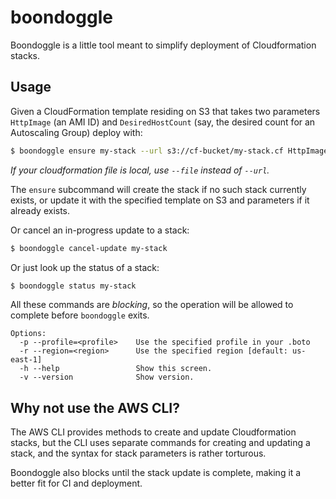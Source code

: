 # boondoggle

Boondoggle is a little tool meant to simplify deployment of Cloudformation stacks.

## Usage

Given a CloudFormation template residing on S3 that takes two parameters `HttpImage` (an AMI ID) and `DesiredHostCount` (say, the desired count for an Autoscaling Group) deploy with:

```bash
$ boondoggle ensure my-stack --url s3://cf-bucket/my-stack.cf HttpImage:ami-123abc DesiredHostCount:6
```

_If your cloudformation file is local, use `--file` instead of `--url`._

The `ensure` subcommand will create the stack if no such stack currently exists, or update it with the specified template on S3 and parameters if it already exists.

Or cancel an in-progress update to a stack:

```bash
$ boondoggle cancel-update my-stack
```

Or just look up the status of a stack:

```bash
$ boondoggle status my-stack
```

All these commands are _blocking_, so the operation will be allowed to complete before `boondoggle` exits.


```
Options:
  -p --profile=<profile>    Use the specified profile in your .boto
  -r --region=<region>      Use the specified region [default: us-east-1]
  -h --help                 Show this screen.
  -v --version              Show version.
```

## Why not use the AWS CLI?

The AWS CLI provides methods to create and update Cloudformation stacks, but the CLI uses separate commands for creating and updating a stack, and the syntax for stack parameters is rather torturous.

Boondoggle also blocks until the stack update is complete, making it a better fit for CI and deployment.
